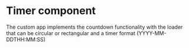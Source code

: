 # Timer component

The custom app implements the countdown functionality with the loader that can be circular or rectangular and a timer format (YYYY-MM-DDTHH:MM:SS)
